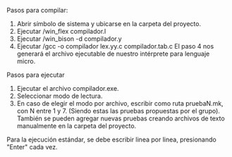 Pasos para compilar:
1. Abrir símbolo de sistema y ubicarse en la carpeta del proyecto.
2. Ejecutar /win_flex compilador.l
3. Ejecutar /win_bison -d compilador.y
4. Ejecutar /gcc -o compilador lex.yy.c compilador.tab.c
El paso 4 nos generará el archivo ejecutable de nuestro intérprete para lenguaje micro.

Pasos para ejecutar
1. Ejecutar el archivo compilador.exe.
2. Seleccionar modo de lectura.
3. En caso de elegir el modo por archivo, escribir como ruta pruebaN.mk, con N entre 1 y 7. (Siendo estas las pruebas propuestas por el grupo). También se pueden agregar nuevas pruebas creando archivos de texto manualmente en la carpeta del proyecto.

Para la ejecución estándar, se debe escribir linea por linea, presionando "Enter" cada vez.
